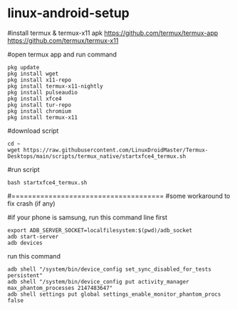 # linux-android-setup

#install termux & termux-x11 apk
https://github.com/termux/termux-app
https://github.com/termux/termux-x11

#open termux app and run command
```
pkg update
pkg install wget
pkg install x11-repo
pkg install termux-x11-nightly
pkg install pulseaudio
pkg install xfce4
pkg install tur-repo
pkg install chromium
pkg install termux-x11
```
#download script
```
cd ~
wget https://raw.githubusercontent.com/LinuxDroidMaster/Termux-Desktops/main/scripts/termux_native/startxfce4_termux.sh
```

#run script
```
bash startxfce4_termux.sh
```

#=====================================
#some workaround to fix crash (if any)

#if your phone is samsung, run this command line first
```
export ADB_SERVER_SOCKET=localfilesystem:$(pwd)/adb_socket
adb start-server
adb devices
```

run this command
```
adb shell "/system/bin/device_config set_sync_disabled_for_tests persistent"
adb shell "/system/bin/device_config put activity_manager max_phantom_processes 2147483647"
adb shell settings put global settings_enable_monitor_phantom_procs false
```
